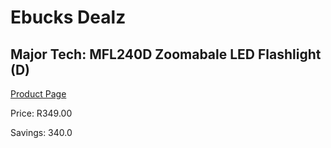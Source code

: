 
# Ebucks Dealz
## Major Tech: MFL240D Zoomabale LED Flashlight (D)
[Product Page](https://www.ebucks.com/web/shop/productSelected.do?prodId=1161864820&catId=714962196)

Price: R349.00

Savings: 340.0


	